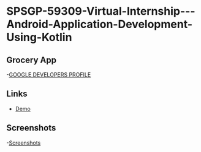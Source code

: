 
# SPSGP-59309-Virtual-Internship---Android-Application-Development-Using-Kotlin


## Grocery App

-[GOOGLE DEVELOPERS PROFILE](https://g.dev/pramod16)


## Links

 - [Demo](https://drive.google.com/file/d/1LbdjMniGvhJoWtnHuVfkRSmh7fgU_5ch/view?usp=sharing)
 
## Screenshots

-[Screenshots](https://drive.google.com/drive/folders/1WI9nEJE26C1VZ2zvFOmsYAfh_jubQgfT?usp=sharing)

